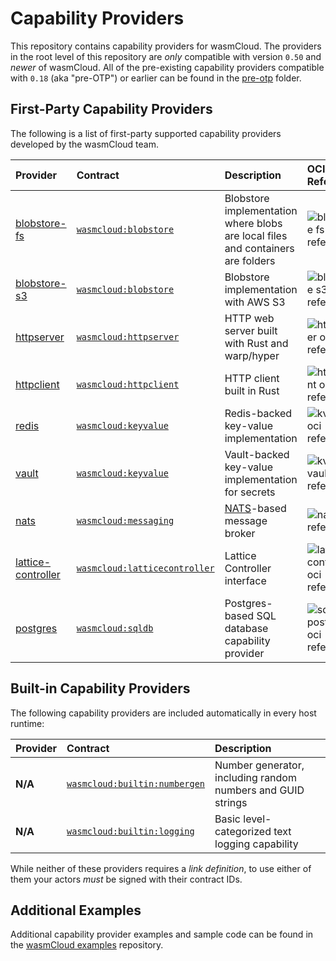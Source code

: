 # Capability Providers

This repository contains capability providers for wasmCloud. The providers 
in the root level of this repository are _only_ compatible with version `0.50`
and _newer_ of wasmCloud. All of the pre-existing capability providers compatible
with `0.18` (aka "pre-OTP") or earlier can be found in the [pre-otp](./pre-otp) folder.

## First-Party Capability Providers
The following is a list of first-party supported capability providers developed by the
wasmCloud team.

| Provider | Contract | Description | OCI Reference |
| :--- | :--- | :--- | :--- |
| [blobstore-fs](./blobstore-fs) | [`wasmcloud:blobstore`](https://github.com/wasmCloud/interfaces/tree/main/blobstore-fs) | Blobstore implementation where blobs are local files and containers are folders | ![blobstore fs oci reference](https://img.shields.io/endpoint?url=https%3A%2F%2Fproud-bird-4896.cosmonic.io%2Fblobstore-fs)
| [blobstore-s3](./blobstore-s3) | [`wasmcloud:blobstore`](https://github.com/wasmCloud/interfaces/tree/main/blobstore-s3) | Blobstore implementation with AWS S3 | ![blobstore s3 oci reference](https://img.shields.io/endpoint?url=https%3A%2F%2Fproud-bird-4896.cosmonic.io%2Fblobstore-s3)
| [httpserver](./httpserver-rs) | [`wasmcloud:httpserver`](https://github.com/wasmCloud/interfaces/tree/main/httpserver) | HTTP web server built with Rust and warp/hyper | ![httpserver oci reference](https://img.shields.io/endpoint?url=https%3A%2F%2Fproud-bird-4896.cosmonic.io%2Fhttpserver)
| [httpclient](./httpclient) | [`wasmcloud:httpclient`](https://github.com/wasmCloud/interfaces/tree/main/httpclient) | HTTP client built in Rust |  ![httpclient oci reference](https://img.shields.io/endpoint?url=https%3A%2F%2Fproud-bird-4896.cosmonic.io%2Fhttpclient)
| [redis](./kvredis) | [`wasmcloud:keyvalue`](https://github.com/wasmCloud/interfaces/tree/main/keyvalue) | Redis-backed key-value implementation | ![kvredis oci reference](https://img.shields.io/endpoint?url=https%3A%2F%2Fproud-bird-4896.cosmonic.io%2Fkvredis)
| [vault](./kv-vault) | [`wasmcloud:keyvalue`](https://github.com/wasmCloud/interfaces/tree/main/keyvalue) | Vault-backed key-value implementation for secrets | ![kv-vault oci reference](https://img.shields.io/endpoint?url=https%3A%2F%2Fproud-bird-4896.cosmonic.io%2Fkv-vault)
| [nats](./nats) | [`wasmcloud:messaging`](https://github.com/wasmCloud/interfaces/tree/main/messaging) | [NATS](https://nats.io)-based message broker | ![nats oci reference](https://img.shields.io/endpoint?url=https%3A%2F%2Fproud-bird-4896.cosmonic.io%2Fnats_messaging)
| [lattice-controller](./lattice-controller) | [`wasmcloud:latticecontroller`](https://github.com/wasmCloud/interfaces/tree/main/lattice-controller) | Lattice Controller interface | ![lattice-controller oci reference](https://img.shields.io/endpoint?url=https%3A%2F%2Fproud-bird-4896.cosmonic.io%2Flattice-controller)
| [postgres](./sqldb-postgres) | [`wasmcloud:sqldb`](https://github.com/wasmCloud/interfaces/tree/main/sqldb) | Postgres-based SQL database capability provider | ![sqldb-postgres oci reference](https://img.shields.io/endpoint?url=https%3A%2F%2Fproud-bird-4896.cosmonic.io%2Fsqldb-postgres)

## Built-in Capability Providers
The following capability providers are included automatically in every host runtime:

| Provider | Contract | Description |
| :--- | :--- | :--- |
| **N/A** | [`wasmcloud:builtin:numbergen`](https://github.com/wasmCloud/interfaces/tree/main/numbergen) | Number generator, including random numbers and GUID strings |
| **N/A** | [`wasmcloud:builtin:logging`](https://github.com/wasmCloud/interfaces/tree/main/logging) | Basic level-categorized text logging capability |

While neither of these providers requires a _link definition_, to use either of them your actors _must_ be signed with their contract IDs.

## Additional Examples
Additional capability provider examples and sample code can be found in the [wasmCloud examples](https://github.com/wasmCloud/examples) repository.